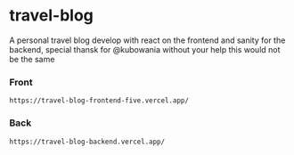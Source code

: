 # travel-blog
A personal travel blog develop with react on the frontend and sanity for the backend, special thansk for @kubowania without your help this would not be the same


### Front
    https://travel-blog-frontend-five.vercel.app/

### Back
    https://travel-blog-backend.vercel.app/